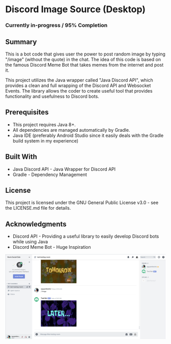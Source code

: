 # Discord Image Source (Desktop)

### Currently in-progress / 95% Completion

## Summary
This is a bot code that gives user the power to post random image by typing "/image" (without the quote) in the chat.
The idea of this code is based on the famous Discord Meme Bot that takes memes from the internet and post it.

This project utilizes the Java wrapper called "Java Discord API", which provides a clean and full wrapping of the Discord API
and Websocket Events. The library allows the coder to create useful tool that provides functionality and usefulness to Discord bots.

## Prerequisites
* This project requires Java 8+.
* All dependencies are managed automatically by Gradle.
* Java IDE (preferably Android Studio since it easily deals with the Gradle build system in my experience) 

## Built With
* Java Discord API - Java Wrapper for Discord API
* Gradle - Dependency Management 

## License
This project is licensed under the GNU General Public License v3.0 - see the LICENSE.md file for details.

## Acknowledgments
* Discord API - Providing a useful library to easily develop Discord bots while using Java
* Discord Meme Bot - Huge Inspiration

![Demo1](https://github.com/nguyenkevins/Discord-ImageSource/blob/master/src/main/java/com/zerobit/bot/image/Demo1.PNG)
